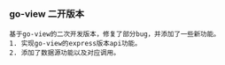 ### go-view 二开版本
```
基于go-view的二次开发版本，修复了部分bug，并添加了一些新功能。
1. 实现go-view的express版本api功能。
2. 添加了数据源功能以及对应调用。
```